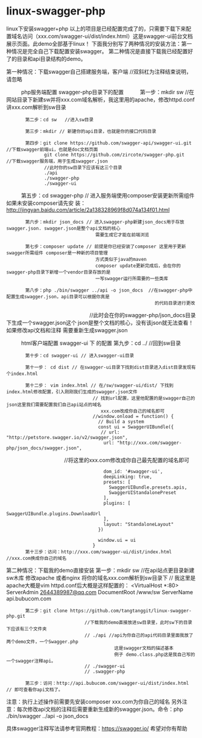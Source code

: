 # linux-swagger-php
linux下安装swagger+php
以上的项目是已经配置完成了的，只需要下载下来配置域名访问（xxx.com/swagger-ui/dist/index.html）这是swagger-ui前台文档展示页面。此demo全部基于linux！
下面我分别写了两种情况的安装方法：第一种情况是完全自己下载配置安装swagger。 第二种情况是直接下载我已经配置好了的目录和api目录结构的demo。

第一种情况：下载swagger自己搭建服务端，客户端 //双斜杠为注释结束说明，请忽略

           php服务端配置 swagger-php目录下的配置
           第一步：mkdir sw //在网站目录下新建sw并将xxx.com域名解析，我这里用的apache，修改httpd.conf讲xxx.com解析到sw目录
          
           第二步：cd sw   //进入sw目录
          
           第三步：mkdir // 新建你的api目录，也就是你的接口代码目录
          
           第四步：git clone https://github.com/swagger-api/swagger-ui.git  //下载swagger前端ui，也就是doc文档页面
                  git clone https://github.com/zircote/swagger-php.git     //下载swagger服务端，用于生成swagger.json
                  //此时你的sw目录下应该有这三个目录
                  ./api
                  ./swagger-php
                  ./swagger-ui
           
           第五步：cd swagger-php // 进入服务端使用composer安装更新所需组件如果未安装composer请先安
                                    装：http://jingyan.baidu.com/article/2a138328969f8d074a134f01.html
           
           第六步：mkdir json_docs // 进入swagger-php新建json_docs用于存放swagger.json. swagger.json是整个api文档的核心
                                     需要生成它才能在前端浏览
           
           第七步：composer update // 前提是你已经安装了composer 这里用于更新swagger所需组件 composer是一种新的项目管理
                                     方式类似于java的maven
                                     composer update更新完成后，会在你的swagger-php目录下新增一个vendor目录存放的是
                                     一写swagger运行所需要的一些类库
           
           第八步：php ./bin/swagger ../api -o json_docs  //在swagger-php中配置生成swagger.json，api目录可以根据你真是
                                                           的代码目录进行更改
                                                         //此时会在你的swagger-php/json_docs目录下生成一个swagger.json这个
                                                           json是整个文档的核心，没有该json就无法查看！如果修改api文档和注释
                                                           需要重新生成swagger.json 
                                                         
                                                         
                                                         
           html客户端配置 swagger-ui 下 的配置 
           第九步：cd ../ //回到sw目录
           
           第十步：cd swagger-ui // 进入swagger-ui目录
           
           第十一步： cd dist // 在swagger-ui目录下找到dist目录进入dist目录发现有个index.html
           
           第十二步： vim index.html // 在/sw/swagger-ui/dist/ 下找到index.html修改配置，引入刚刚我们生成的swagger.json文件
                                    // 找到url配置，这里他配置的是swagger自己的json这里我们需要配置我们自己api站点的域名
                                       xxx.com改成你自己的域名即可
                                    //window.onload = function() {
                                      // Build a system
                                      const ui = SwaggerUIBundle({
                                       // url: "http://petstore.swagger.io/v2/swagger.json",
                                        url: "http://xxx.com/swagger-php/json_docs/swagger.json", 
                                        //将这里的xxx.com修改成你自己最先配置的域名即可
                                        
                                        dom_id: '#swagger-ui',
                                        deepLinking: true,
                                        presets: [
                                          SwaggerUIBundle.presets.apis,
                                          SwaggerUIStandalonePreset
                                        ],
                                        plugins: [
                                          SwaggerUIBundle.plugins.DownloadUrl
                                        ],
                                        layout: "StandaloneLayout"
                                      })

                                      window.ui = ui
                                    }
           第十三步：访问：http://xxx.com/swagger-ui/dist/index.html //xxx.com换成你自己的域名
           
           
                
                
第二种情况：下载我的demo直接安装 
           第一步：mkdir sw   //在api站点更目录新建sw木库 修改apache 或者nginx 将你的域名xxx.com解析到sw目录下
                             // 我这里是apache大概是vim httpd.conf后大概是这样配置的：
                             <VirtualHost *:80>
                                  ServerAdmin 2644389987@qq.com
                                  DocumentRoot /www/sw
                                  ServerName api.bubucom.com
                              </VirtualHost>

           第二步：git clone https://github.com/tangtanggit/linux-swagger-php.git
                                 //下载我的demo直接放进sw目录里，此时sw下的目录下应该有三个文件夹 
                                 // ./api //api为你自己的api代码目录里面我放了两个demo文件，一个Swagger.php
                                            这是swagger文档的描述基本
                                            例子 demo.class.php这是我自己写的一个swagger注释api。
                                 // ./swagger-ui
                                 // .swagger-php
                                 
           第三步：访问：http://api.bubucom.com/swagger-ui/dist/index.html // 即可查看你api文档了。
          


注意：执行上述操作前需要先安装composer
     xxx.com为你自己的域名
     另外注意：每次修改api文档的注释后需要重新生成新的swagger.json。命令：php ./bin/swagger ../api -o json_docs
                
具体swagger注释写法请参考官网教程：https://swagger.io/ 希望对你有帮助
           
           
